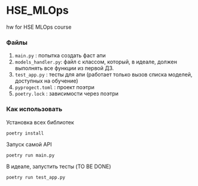 # HSE_MLOps
hw for HSE MLOps course

### Файлы
1. `main.py` : попытка создать фаст апи
2. `models_handler.py`: файл с классом, который, в идеале, должен выполнять все функции из первой ДЗ.
3. `test_app.py` : тесты для апи (работает только вызов списка моделей, доступных на обучение)
4. `pyprogect.toml` : проект поэтри
5. `poetry.lock` : зависимости через поэтри

### Как использовать
Установка всех библиотек
```
poetry install
```
Запуск самой API
```
poetry run main.py
```
В идеале, запустить тесты (TO BE DONE)
```
poetry run test_app.py
```
